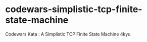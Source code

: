 # codewars-simplistic-tcp-finite-state-machine
Codewars Kata : A Simplistic TCP Finite State Machine 4kyu
